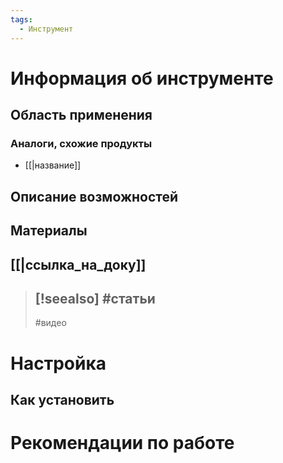 ```yaml
---
tags:
  - Инструмент
---
```


# Информация об инструменте
## Область применения

### Аналоги, схожие продукты
- [[|название]]
## Описание возможностей

## Материалы
 [[|ссылка_на_доку]]
---
>[!seealso]
>#cтатьи
>---
>#видео

# Настройка  
## Как установить

# Рекомендации по работе
